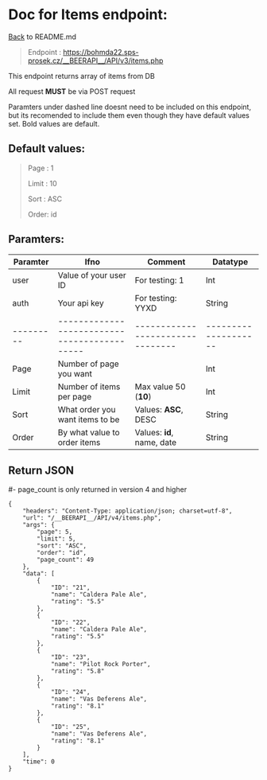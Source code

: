 # Doc for Items endpoint:

[Back](README.md) to README.md

> Endpoint : https://bohmda22.sps-prosek.cz/__BEERAPI__/API/v3/items.php


This endpoint returns array of items from DB

All request <b>MUST</b> be via POST request

Paramters under dashed line doesnt need to be included on this endpoint, but its recomended to include them even though they have default values set. Bold values are default.

## Default values:
> Page : 1
> 
> Limit : 10
> 
> Sort : ASC
> 
> Order: id


## Paramters:

| Paramter | Ifno | Comment | Datatype |
|---------|------|----------|-----------|
| user    | Value of your user ID           | For testing: 1    |  Int               |
| auth    | Your api key                    | For testing: YYXD |  String            |
|---------|--------------------------------------------|--------------------------------|--------------------|
| Page     |Number of page you want | | Int|
| Limit | Number of items per page | Max value 50 (<b>10</b>)| Int |
|Sort | What order you want items to be |Values: <b>ASC</b>, DESC| String |
|Order| By what value to order items |Values: <b>id</b>, name, date| String |


## Return JSON

#- page_count is only returned in version 4 and higher
```
{
    "headers": "Content-Type: application/json; charset=utf-8",
    "url": "/__BEERAPI__/API/v4/items.php",
    "args": {
        "page": 5,
        "limit": 5,
        "sort": "ASC",
        "order": "id",
        "page_count": 49
    },
    "data": [
        {
            "ID": "21",
            "name": "Caldera Pale Ale",
            "rating": "5.5"
        },
        {
            "ID": "22",
            "name": "Caldera Pale Ale",
            "rating": "5.5"
        },
        {
            "ID": "23",
            "name": "Pilot Rock Porter",
            "rating": "5.8"
        },
        {
            "ID": "24",
            "name": "Vas Deferens Ale",
            "rating": "8.1"
        },
        {
            "ID": "25",
            "name": "Vas Deferens Ale",
            "rating": "8.1"
        }
    ],
    "time": 0
}
```
